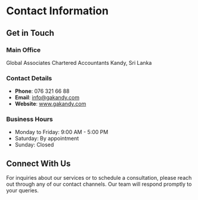# Contact Information

## Get in Touch

### Main Office
Global Associates Chartered Accountants
Kandy, Sri Lanka

### Contact Details
- **Phone**: 076 321 66 88
- **Email**: info@gakandy.com
- **Website**: www.gakandy.com

### Business Hours
- Monday to Friday: 9:00 AM - 5:00 PM
- Saturday: By appointment
- Sunday: Closed

## Connect With Us
For inquiries about our services or to schedule a consultation, please reach out through any of our contact channels. Our team will respond promptly to your queries.
